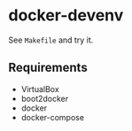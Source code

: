 docker-devenv
=============

See `Makefile` and try it.

## Requirements

* VirtualBox
* boot2docker
* docker
* docker-compose

